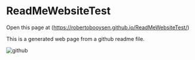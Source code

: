 # ReadMeWebsiteTest

Open this page at (https://robertobooysen.github.io/ReadMeWebsiteTest/)

This is a generated web page from a github readme file.


![github](https://github.com/RobertoBooysen/ReadMeWebsiteTest/assets/101563323/bc86747e-94d3-46e5-b35b-c509cf39e01a)
